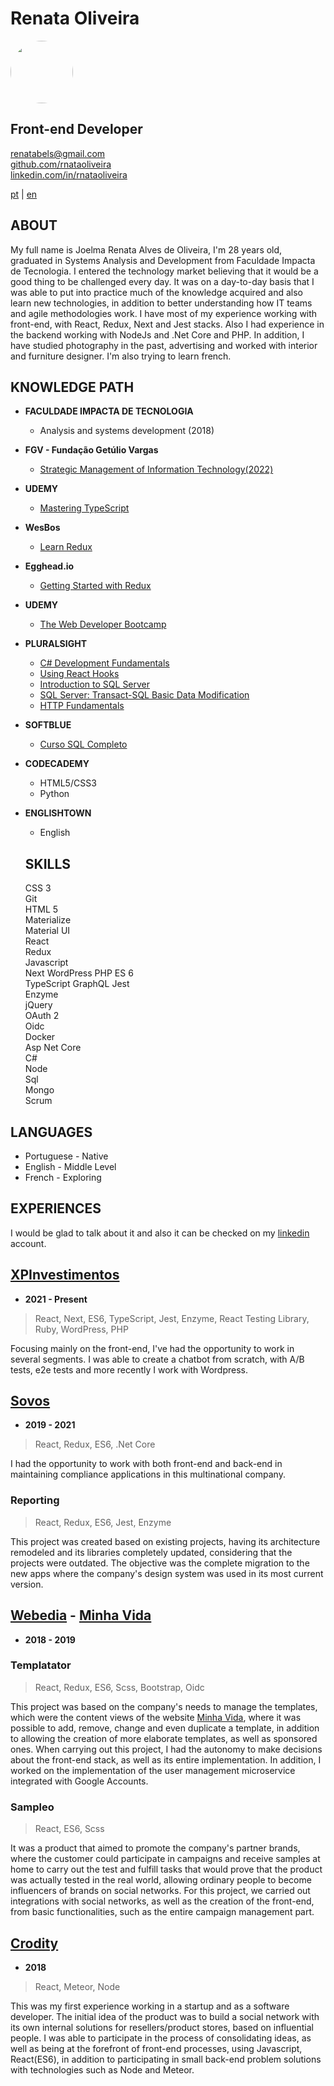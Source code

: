# **Renata Oliveira**

<img src="https://media.licdn.com/dms/image/D4D03AQG2nmhCq3NnaA/profile-displayphoto-shrink_800_800/0/1674506430890?e=1685577600&v=beta&t=TZLUZRsUTL3WVA40khY66vI0R3xrzNBm2sWcHt6EZcM" style="border-radius: 50%;" width="100px"/>

## Front-end Developer  

renatabels@gmail.com  
[github.com/rnataoliveira](https://github.com/rnataoliveira/)  
[linkedin.com/in/rnataoliveira](https://www.linkedin.com/in/rnataoliveira/)

<a href="https://rnataoliveira.github.io/resume/">pt</a> | <a href="https://rnataoliveira.github.io/resume/readme-en">en</a>

## **ABOUT**
My full name is Joelma Renata Alves de Oliveira, I'm 28 years old, graduated in Systems Analysis and Development from Faculdade Impacta de Tecnologia. I entered the technology market believing that it would be a good thing to be challenged every day. It was on a day-to-day basis that I was able to put into practice much of the knowledge acquired and also learn new technologies, in addition to better understanding how IT teams and agile methodologies work. I have most of my experience working with front-end, with React, Redux, Next and Jest stacks. Also I had experience in the backend working with NodeJs and .Net Core and PHP.
In addition, I have studied photography in the past, advertising and worked with interior and furniture designer. I'm also trying to learn french.  

## **KNOWLEDGE PATH**
- **FACULDADE IMPACTA DE TECNOLOGIA**
  - Analysis and systems development (2018)   

- **FGV - Fundação Getúlio Vargas**  
  - [Strategic Management of Information Technology(2022)](https://brasilopenbadge.com.br/pages/badge/04c6c822b7a4a13f73608a8cee353a74)  

- **UDEMY**
  - [Mastering TypeScript](https://github.com/rnataoliveira/resume/blob/master/certificates/CertificateTypeScript.jpeg)

- **WesBos**  
  - [Learn Redux](https://courses.wesbos.com/account/access/5a5f67c3d70b6b62cecad30b)

- **Egghead.io**  
  - [Getting Started with Redux](https://egghead.io/courses/getting-started-with-redux)

- **UDEMY**
  - [The Web Developer Bootcamp](https://www.udemy.com/the-web-developer-bootcamp/learn/v4/overview)

- **PLURALSIGHT**
  - [C# Development Fundamentals]()
  - [Using React Hooks]()
  - [Introduction to SQL Server](https://github.com/rnataoliveira/resume/blob/master/certificates/CertificateIntroductionToSQLServer.pdf)
  - [SQL Server: Transact-SQL Basic Data Modification](https://github.com/rnataoliveira/resume/blob/master/certificates/SQLServer-Transact-SQL%20Basic%20Data%20Modification.pdf)
  - [HTTP Fundamentals](https://github.com/rnataoliveira/resume/blob/master/certificates/HTTPFundamentals.pdf)

- **SOFTBLUE**
  - [Curso SQL Completo](https://github.com/rnataoliveira/resume/blob/master/certificates/CURSO-SQL.pdf)

- **CODECADEMY**
  - HTML5/CSS3 
  - Python 

- **ENGLISHTOWN**
  - English

  ## **SKILLS**
  CSS 3  
Git  
HTML 5  
Materialize  
Material UI  
React  
Redux  
Javascript  
Next
WordPress
PHP
ES 6  
TypeScript
GraphQL
Jest  
Enzyme  
jQuery  
OAuth 2  
Oidc  
Docker  
Asp Net Core  
C#  
Node  
Sql  
Mongo  
Scrum  

## **LANGUAGES**
- Portuguese - Native
- English - Middle Level  
- French - Exploring  

## **EXPERIENCES**

I would be glad to talk about it and also it can be checked on my [linkedin](https://www.linkedin.com/in/rnataoliveira/) account.

## **[XPInvestimentos](https://www.xpi.com.br/)**  
- **2021 - Present**  

> React, Next, ES6, TypeScript, Jest, Enzyme, React Testing Library, Ruby, WordPress, PHP  

Focusing mainly on the front-end, I've had the opportunity to work in several segments. I was able to create a chatbot from scratch, with A/B tests, e2e tests and more recently I work with Wordpress.  

## **[Sovos](https://sovos.com/)**  
- **2019 - 2021**  
> React, Redux, ES6, .Net Core  

I had the opportunity to work with both front-end and back-end in maintaining compliance applications in this multinational company.  

### **Reporting**  
>React, Redux, ES6, Jest, Enzyme  

This project was created based on existing projects, having its architecture remodeled and its libraries completely updated, considering that the projects were outdated. The objective was the complete migration to the new apps where the company's design system was used in its most current version.  

## **[Webedia](http://www.webedia.com.br/) - [Minha Vida](https://minhavida.com.br/)**  
- **2018 - 2019**  

### **Templatator**
> React, Redux, ES6, Scss, Bootstrap, Oidc  

This project was based on the company's needs to manage the templates, which were the content views of the website [Minha Vida](https://minhavida.com.br), where it was possible to add, remove, change and even duplicate a template, in addition to allowing the creation of more elaborate templates, as well as sponsored ones. When carrying out this project, I had the autonomy to make decisions about the front-end stack, as well as its entire implementation. In addition, I worked on the implementation of the user management microservice integrated with Google Accounts.  


### **Sampleo**
>React, ES6, Scss  

It was a product that aimed to promote the company's partner brands, where the customer could participate in campaigns and receive samples at home to carry out the test and fulfill tasks that would prove that the product was actually tested in the real world, allowing ordinary people to become influencers of brands on social networks. For this project, we carried out integrations with social networks, as well as the creation of the front-end, from basic functionalities, such as the entire campaign management part.  

## **[Crodity](https://www.crodity.com/)**  
- **2018**  
> React, Meteor, Node  

This was my first experience working in a startup and as a software developer. The initial idea of ​​the product was to build a social network with its own internal solutions for resellers/product stores, based on influential people. I was able to participate in the process of consolidating ideas, as well as being at the forefront of front-end processes, using Javascript, React(ES6), in addition to participating in small back-end problem solutions with technologies such as Node and Meteor.  

